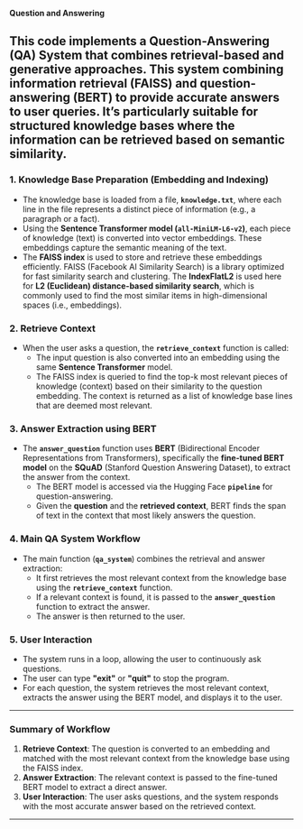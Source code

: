 
**Question and Answering**

This code implements a **Question-Answering (QA) System** that combines **retrieval-based** and **generative** approaches. 
This system combining information retrieval (FAISS) and question-answering (BERT) to provide accurate answers to user queries. It’s particularly suitable for structured knowledge bases where the information can be retrieved based on semantic similarity.
---

### **1. Knowledge Base Preparation (Embedding and Indexing)**
- The knowledge base is loaded from a file, **`knowledge.txt`**, where each line in the file represents a distinct piece of information (e.g., a paragraph or a fact).
- Using the **Sentence Transformer model (`all-MiniLM-L6-v2`)**, each piece of knowledge (text) is converted into vector embeddings. These embeddings capture the semantic meaning of the text.
- The **FAISS index** is used to store and retrieve these embeddings efficiently. FAISS (Facebook AI Similarity Search) is a library optimized for fast similarity search and clustering. The **IndexFlatL2** is used here for **L2 (Euclidean) distance-based similarity search**, which is commonly used to find the most similar items in high-dimensional spaces (i.e., embeddings).

### **2. Retrieve Context**
- When the user asks a question, the **`retrieve_context`** function is called:
  - The input question is also converted into an embedding using the same **Sentence Transformer** model.
  - The FAISS index is queried to find the top-k most relevant pieces of knowledge (context) based on their similarity to the question embedding. The context is returned as a list of knowledge base lines that are deemed most relevant.

### **3. Answer Extraction using BERT**
- The **`answer_question`** function uses **BERT** (Bidirectional Encoder Representations from Transformers), specifically the **fine-tuned BERT model** on the **SQuAD** (Stanford Question Answering Dataset), to extract the answer from the context.
  - The BERT model is accessed via the Hugging Face **`pipeline`** for question-answering.
  - Given the **question** and the **retrieved context**, BERT finds the span of text in the context that most likely answers the question.

### **4. Main QA System Workflow**
- The main function (**`qa_system`**) combines the retrieval and answer extraction:
  - It first retrieves the most relevant context from the knowledge base using the **`retrieve_context`** function.
  - If a relevant context is found, it is passed to the **`answer_question`** function to extract the answer.
  - The answer is then returned to the user.

### **5. User Interaction**
- The system runs in a loop, allowing the user to continuously ask questions.
- The user can type **"exit"** or **"quit"** to stop the program.
- For each question, the system retrieves the most relevant context, extracts the answer using the BERT model, and displays it to the user.

---

### **Summary of Workflow**
1. **Retrieve Context**: The question is converted to an embedding and matched with the most relevant context from the knowledge base using the FAISS index.
2. **Answer Extraction**: The relevant context is passed to the fine-tuned BERT model to extract a direct answer.
3. **User Interaction**: The user asks questions, and the system responds with the most accurate answer based on the retrieved context.

---

